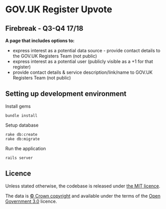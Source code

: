 # GOV.UK Register Upvote

## Firebreak - Q3-Q4 17/18

**A page that includes options to:**
- express interest as a potential data source - provide contact details to the GOV.UK Registers Team (not public)
- express interest as a potential user (publicly visible as a +1 for that register)
- provide contact details & service description/link/name to GOV.UK Registers Team (not public)

## Setting up development environment

Install gems

```
bundle install
```

Setup database

```
rake db:create
rake db:migrate
```

Run the application

```
rails server
```

## Licence

Unless stated otherwise, the codebase is released under [the MIT licence](./LICENSE).

The data is [© Crown copyright](http://www.nationalarchives.gov.uk/information-management/re-using-public-sector-information/copyright-and-re-use/crown-copyright/) and available under the terms of the [Open Government 3.0](https://www.nationalarchives.gov.uk/doc/open-government-licence/version/3/) licence.
